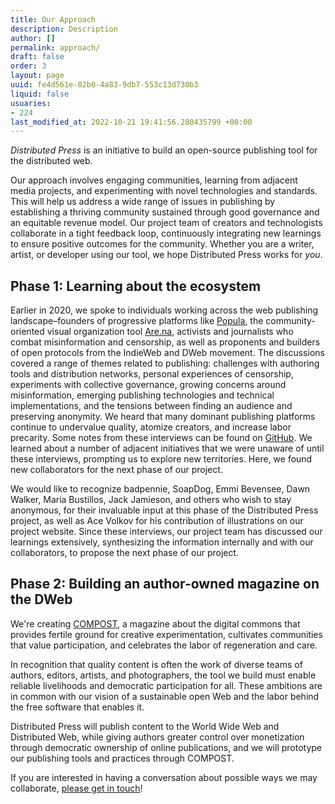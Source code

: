 ```yaml
---
title: Our Approach
description: Description
author: []
permalink: approach/
draft: false
order: 3
layout: page
uuid: fe4d561e-02b0-4a83-9db7-553c13d730b3
liquid: false
usuaries:
- 224
last_modified_at: 2022-10-21 19:41:56.280435799 +00:00
---
```


<p><em>Distributed Press</em> is an initiative to build an open-source publishing tool for the distributed web.</p><p>Our approach involves engaging communities, learning from adjacent media projects, and experimenting with novel technologies and standards. This will help us address a wide range of issues in publishing by establishing a thriving community sustained through good governance and an equitable revenue model.
Our project team of creators and technologists collaborate in a tight feedback loop, continuously integrating new learnings to ensure positive outcomes for the community. Whether you are a writer, artist, or developer using our tool, we hope Distributed Press works for <em>you</em>.</p><h2>Phase 1: Learning about the ecosystem</h2><p>Earlier in 2020, we spoke to individuals working across the web publishing landscape–founders of progressive platforms like <a href="https://popula.com">Popula</a>, the community-oriented visual organization tool <a href="http://are.na">Are.na</a>, activists and journalists who combat misinformation and censorship, as well as proponents and builders of open protocols from the IndieWeb and DWeb movement.
The discussions covered a range of themes related to publishing: challenges with authoring tools and distribution networks, personal experiences of censorship, experiments with collective governance, growing concerns around misinformation, emerging publishing technologies and technical implementations, and the tensions between finding an audience and preserving anonymity. We heard that many dominant publishing platforms continue to undervalue quality, atomize creators, and increase labor precarity.
Some notes from these interviews can be found on <a href="https://github.com/hyphacoop/distributed.press/blob/master/interviews.md">GitHub</a>.
We learned about a number of adjacent initiatives that we were unaware of until these interviews, prompting us to explore new territories. Here, we found new collaborators for the next phase of our project.</p><p>We would like to recognize badpennie, SoapDog, Emmi Bevensee, Dawn Walker, Maria Bustillos, Jack Jamieson, and others who wish to stay anonymous, for their invaluable input at this phase of the Distributed Press project, as well as Ace Volkov for his contribution of illustrations on our project website.
Since these interviews, our project team has discussed our learnings extensively, synthesizing the information internally and with our collaborators, to propose the next phase of our project.</p><h2>Phase 2: Building an author-owned magazine on the DWeb</h2><p>We're creating <a href="https://compost.digital">COMPOST</a>, a magazine about the digital commons that provides fertile ground for creative experimentation, cultivates communities that value participation, and celebrates the labor of regeneration and care.</p><p>In recognition that quality content is often the work of diverse teams of authors, editors, artists, and photographers, the tool we build must enable reliable livelihoods and democratic participation for all.
These ambitions are in common with our vision of a sustainable open Web and the labor behind the free software that enables it.</p><p>Distributed Press will publish content to the World Wide Web and Distributed Web, while giving authors greater control over monetization through democratic ownership of online publications, and we will prototype our publishing tools and practices through COMPOST.</p><p>If you are interested in having a conversation about possible ways we may collaborate, <a href="mailto:hello@distributed.press">please get in touch</a>!</p>